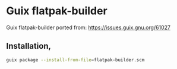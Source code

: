 # Guix flatpak-builder

Guix flatpak-builder ported from: https://issues.guix.gnu.org/61027

## Installation,

```sh
guix package --install-from-file=flatpak-builder.scm
```
